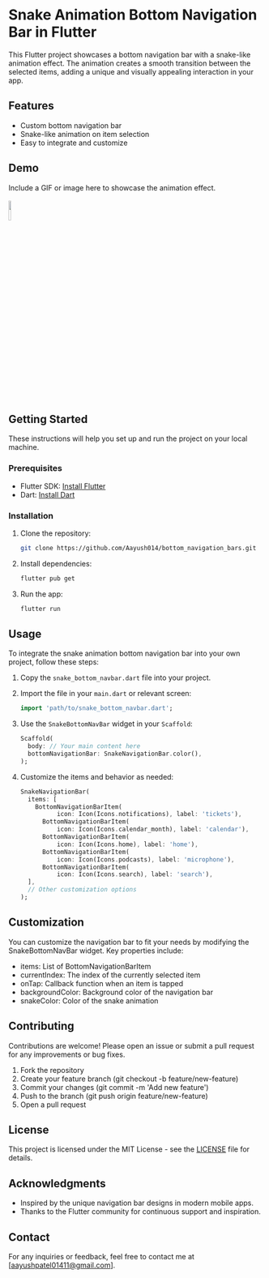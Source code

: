 # Snake Animation Bottom Navigation Bar in Flutter

This Flutter project showcases a bottom navigation bar with a snake-like animation effect. The animation creates a smooth transition between the selected items, adding a unique and visually appealing interaction in your app.

## Features

- Custom bottom navigation bar
- Snake-like animation on item selection
- Easy to integrate and customize

## Demo
Include a GIF or image here to showcase the animation effect.<br></br>
<img src = "https://github.com/Aayush014/bottom_navigation_bars/assets/133498952/fe4e8457-d482-4b7b-b6d6-b2dba92d2f75" height=10% >


## Getting Started

These instructions will help you set up and run the project on your local machine.

### Prerequisites

- Flutter SDK: [Install Flutter](https://flutter.dev/docs/get-started/install)
- Dart: [Install Dart](https://dart.dev/get-dart)

### Installation

1. Clone the repository:
    ```bash
    git clone https://github.com/Aayush014/bottom_navigation_bars.git
    ```

2. Install dependencies:
    ```bash
    flutter pub get
    ```

3. Run the app:
    ```bash
    flutter run
    ```

## Usage

To integrate the snake animation bottom navigation bar into your own project, follow these steps:


1. Copy the `snake_bottom_navbar.dart` file into your project.

2. Import the file in your `main.dart` or relevant screen:
    ```dart
    import 'path/to/snake_bottom_navbar.dart';
    ```

3. Use the `SnakeBottomNavBar` widget in your `Scaffold`:
    ```dart
    Scaffold(
      body: // Your main content here
      bottomNavigationBar: SnakeNavigationBar.color(),
    );
    ```

4. Customize the items and behavior as needed:
    ```dart
    SnakeNavigationBar(
      items: [
        BottomNavigationBarItem(
              icon: Icon(Icons.notifications), label: 'tickets'),
          BottomNavigationBarItem(
              icon: Icon(Icons.calendar_month), label: 'calendar'),
          BottomNavigationBarItem(
              icon: Icon(Icons.home), label: 'home'),
          BottomNavigationBarItem(
              icon: Icon(Icons.podcasts), label: 'microphone'),
          BottomNavigationBarItem(
              icon: Icon(Icons.search), label: 'search'),
      ],
      // Other customization options
    );
    ```

## Customization

You can customize the navigation bar to fit your needs by modifying the SnakeBottomNavBar widget. Key properties include:

- items: List of BottomNavigationBarItem
- currentIndex: The index of the currently selected item
- onTap: Callback function when an item is tapped
- backgroundColor: Background color of the navigation bar
- snakeColor: Color of the snake animation

## Contributing

Contributions are welcome! Please open an issue or submit a pull request for any improvements or bug fixes.

1. Fork the repository
2. Create your feature branch (git checkout -b feature/new-feature)
3. Commit your changes (git commit -m 'Add new feature')
4. Push to the branch (git push origin feature/new-feature)
5. Open a pull request

## License

This project is licensed under the MIT License - see the [LICENSE](LICENSE) file for details.

## Acknowledgments

- Inspired by the unique navigation bar designs in modern mobile apps.
- Thanks to the Flutter community for continuous support and inspiration.

## Contact

For any inquiries or feedback, feel free to contact me at [aayushpatel01411@gmail.com].

